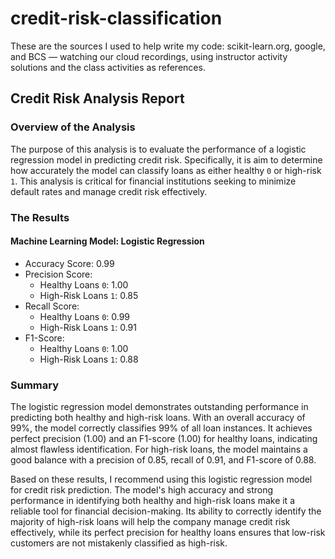 # credit-risk-classification

These are the sources I used to help write my code: scikit-learn.org, google, and BCS — watching our cloud recordings, using instructor activity solutions and the class activities as references.

## Credit Risk Analysis Report
### Overview of the Analysis
The purpose of this analysis is to evaluate the performance of a logistic regression model in predicting credit risk. Specifically, it is aim to determine how accurately the model can classify loans as either healthy `0` or high-risk `1`. 
This analysis is critical for financial institutions seeking to minimize default rates and manage credit risk effectively.

### The Results
#### Machine Learning Model: Logistic Regression
* Accuracy Score: 0.99
* Precision Score:
    * Healthy Loans `0`: 1.00
    * High-Risk Loans `1`: 0.85
* Recall Score:
    * Healthy Loans `0`: 0.99
    * High-Risk Loans `1`: 0.91
* F1-Score:
    * Healthy Loans `0`: 1.00
    * High-Risk Loans `1`: 0.88
### Summary
The logistic regression model demonstrates outstanding performance in predicting both healthy and high-risk loans. With an overall accuracy of 99%, the model correctly classifies 99% of all loan instances. It achieves perfect precision (1.00) and an F1-score (1.00) for healthy loans, indicating almost flawless identification. For high-risk loans, the model maintains a good balance with a precision of 0.85, recall of 0.91, and F1-score of 0.88.

Based on these results, I recommend using this logistic regression model for credit risk prediction. The model's high accuracy and strong performance in identifying both healthy and high-risk loans make it a reliable tool for financial decision-making. Its ability to correctly identify the majority of high-risk loans will help the company manage credit risk effectively, while its perfect precision for healthy loans ensures that low-risk customers are not mistakenly classified as high-risk.
